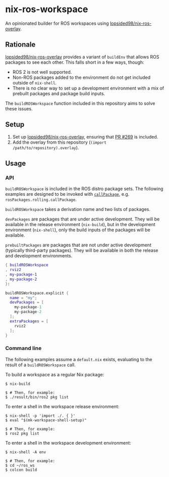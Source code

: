 # nix-ros-workspace

An opinionated builder for ROS workspaces using [lopsided98/nix-ros-overlay].

## Rationale

[lopsided98/nix-ros-overlay] provides a variant of `buildEnv` that allows ROS
packages to see each other. This falls short in a few ways, though:

- ROS 2 is not well supported.
- Non-ROS packages added to the environment do not get included outside of `nix-shell`.
- There is no clear way to set up a development environment with a mix of
  prebuilt packages and package build inputs.

The `buildROSWorkspace` function included in this repository aims to solve these
issues.

## Setup

1. Set up [lopsided98/nix-ros-overlay], ensuring that [PR #269](https://github.com/lopsided98/nix-ros-overlay/pull/269) is included.
2. Add the overlay from this repository (`(import /path/to/repository).overlay`).

## Usage

### API

`buildROSWorkspace` is included in the ROS distro package sets. The following
examples are designed to be invoked with [`callPackage`](https://nixos.org/guides/nix-pills/callpackage-design-pattern.html), e.g.
`rosPackages.rolling.callPackage`.

`buildROSWorkspace` takes a derivation name and two lists of packages.

`devPackages` are packages that are under active development. They will be
available in the release environment (`nix-build`), but in the development
environment (`nix-shell`), only the build inputs of the packages will be
available.

`prebuiltPackages` are packages that are not under active development (typically
third-party packages). They will be available in both the release and
development environments.

```nix
{ buildROSWorkspace
, rviz2
, my-package-1
, my-package-2
}:

buildROSWorkspace.explicit {
  name = "my";
  devPackages = [
    my-package-1
    my-package-2
  ];
  extraPackages = [
    rviz2
  ];
}
```

### Command line

The following examples assume a `default.nix` exists, evaluating to the result
of a `buildROSWorkspace` call.

To build a workspace as a regular Nix package:

```
$ nix-build

$ # Then, for example:
$ ./result/bin/ros2 pkg list
```

To enter a shell in the workspace release environment:

```
$ nix-shell -p 'import ./. { }'
$ eval "$(mk-workspace-shell-setup)"

$ # Then, for example:
$ ros2 pkg list
```

To enter a shell in the workspace development environment:

```
$ nix-shell -A env

$ # Then, for example:
$ cd ~/ros_ws
$ colcon build
```

[lopsided98/nix-ros-overlay]: https://github.com/lopsided98/nix-ros-overlay